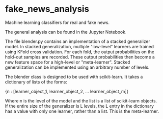 # fake_news_analysis
Machine learning classifiers for real and fake news.

The general analysis can be found in the Jupyter Notebook.

The file blender.py contains an implementation of a stacked generalizer model. 
In stacked generalization, multiple "low-level" learners are trained using KFold
cross validation. For each fold, the output probabilities on the hold-out samples are
recorded. These output probabilities then become a new feature space for a high-level
or "meta-learner". Stacked generalization can be implemented using an arbitrary number
of levels.

The blender class is designed to be used with scikit-learn. It takes a dictionary 
of lists of the forms:

{n : [learner_object_1, learner_object_2, ... learner_object_m]}

Where n is the level of the model and the list is a list of scikit-learn objects. If
the entire size of the generalizer is L levels, the L entry in the dictionary has a
value with only one learner, rather than a list. This is the meta-learner.